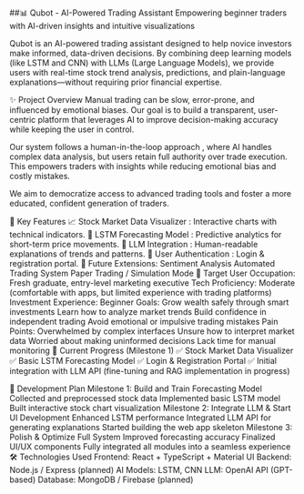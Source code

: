 ##📊 Qubot - AI-Powered Trading Assistant
Empowering beginner traders with AI-driven insights and intuitive visualizations 

Qubot is an AI-powered trading assistant designed to help novice investors make informed, data-driven decisions. By combining deep learning models (like LSTM and CNN) with LLMs (Large Language Models), we provide users with real-time stock trend analysis, predictions, and plain-language explanations—without requiring prior financial expertise.

✨ Project Overview
Manual trading can be slow, error-prone, and influenced by emotional biases. Our goal is to build a transparent, user-centric platform that leverages AI to improve decision-making accuracy while keeping the user in control.

Our system follows a human-in-the-loop approach , where AI handles complex data analysis, but users retain full authority over trade execution. This empowers traders with insights while reducing emotional bias and costly mistakes.

We aim to democratize access to advanced trading tools and foster a more educated, confident generation of traders.

🧠 Key Features
📈 Stock Market Data Visualizer : Interactive charts with technical indicators.
🔮 LSTM Forecasting Model : Predictive analytics for short-term price movements.
💬 LLM Integration : Human-readable explanations of trends and patterns.
🔐 User Authentication : Login & registration portal.
🧩 Future Extensions:
Sentiment Analysis
Automated Trading System
Paper Trading / Simulation Mode
👥 Target User
Occupation: Fresh graduate, entry-level marketing executive
Tech Proficiency: Moderate (comfortable with apps, but limited experience with trading platforms)
Investment Experience: Beginner
Goals:
Grow wealth safely through smart investments
Learn how to analyze market trends
Build confidence in independent trading
Avoid emotional or impulsive trading mistakes
Pain Points:
Overwhelmed by complex interfaces
Unsure how to interpret market data
Worried about making uninformed decisions
Lack time for manual monitoring
🚀 Current Progress (Milestone 1)
✅ Stock Market Data Visualizer
✅ Basic LSTM Forecasting Model
✅ Login & Registration Portal
✅ Initial integration with LLM API (fine-tuning and RAG implementation in progress)

📅 Development Plan
Milestone 1: Build and Train Forecasting Model
Collected and preprocessed stock data
Implemented basic LSTM model
Built interactive stock chart visualization
Milestone 2: Integrate LLM & Start UI Development
Enhanced LSTM performance
Integrated LLM API for generating explanations
Started building the web app skeleton
Milestone 3: Polish & Optimize Full System
Improved forecasting accuracy
Finalized UI/UX components
Fully integrated all modules into a seamless experience
🛠️ Technologies Used
Frontend: React + TypeScript + Material UI
Backend: Node.js / Express (planned)
AI Models: LSTM, CNN
LLM: OpenAI API (GPT-based)
Database: MongoDB / Firebase (planned)
